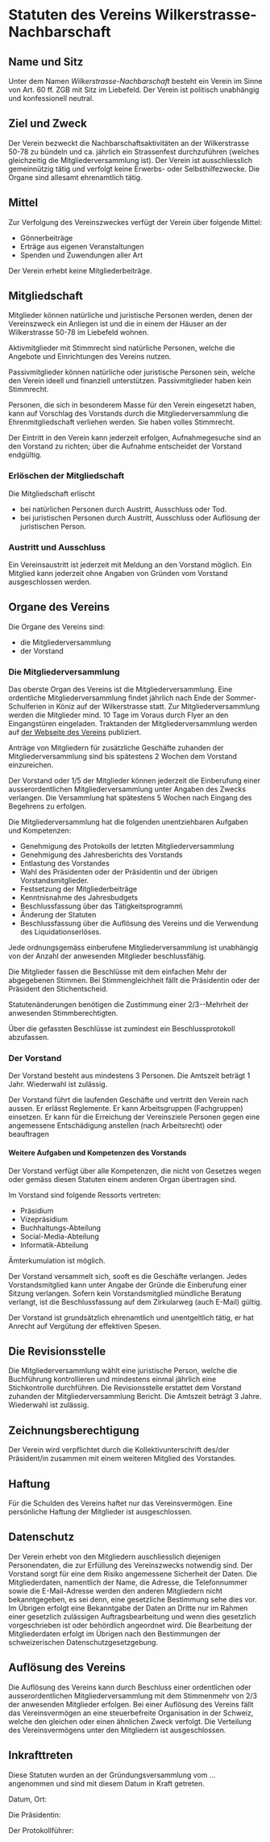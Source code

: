# Statuten des Vereins Wilkerstrasse-Nachbarschaft

## Name und Sitz

Unter dem Namen *Wilkerstrasse-Nachbarschaft* besteht ein Verein im Sinne von Art. 60 ff. ZGB mit Sitz im Liebefeld.
Der Verein ist politisch unabhängig und konfessionell neutral.

## Ziel und Zweck

Der Verein bezweckt die Nachbarschaftsaktivitäten an der Wilkerstrasse 50-78 zu bündeln und ca. jährlich ein Strassenfest durchzuführen (welches gleichzeitig die Mitgliederversammlung ist).
Der Verein ist ausschliesslich gemeinnützig tätig und verfolgt keine Erwerbs- oder Selbsthilfezwecke.
Die Organe sind allesamt ehrenamtlich tätig.

## Mittel

Zur Verfolgung des Vereinszweckes verfügt der Verein über folgende Mittel:

- Gönnerbeiträge
- Erträge aus eigenen Veranstaltungen
- Spenden und Zuwendungen aller Art

Der Verein erhebt keine Mitgliederbeiträge.

## Mitgliedschaft

Mitglieder können natürliche und juristische Personen werden, denen der Vereinszweck ein Anliegen ist und die in einem der Häuser an der Wilkerstrasse 50-78 im Liebefeld wohnen.

Aktivmitglieder mit Stimmrecht sind natürliche Personen, welche die Angebote und Einrichtungen des Vereins nutzen.

Passivmitglieder können natürliche oder juristische Personen sein, welche den Verein ideell und finanziell unterstützen.
Passivmitglieder haben kein Stimmrecht.

Personen, die sich in besonderem Masse für den Verein eingesetzt haben, kann auf Vorschlag des Vorstands durch die Mitgliederversammlung die Ehrenmitgliedschaft verliehen werden.
Sie haben volles Stimmrecht.

Der Eintritt in den Verein kann jederzeit erfolgen, Aufnahmegesuche sind an den Vorstand zu richten; über die Aufnahme entscheidet der Vorstand endgültig.

### Erlöschen der Mitgliedschaft

Die Mitgliedschaft erlischt

- bei natürlichen Personen durch Austritt, Ausschluss oder Tod.
- bei juristischen Personen durch Austritt, Ausschluss oder Auflösung der juristischen Person.

### Austritt und Ausschluss

Ein Vereinsaustritt ist jederzeit mit Meldung an den Vorstand möglich.
Ein Mitglied kann jederzeit ohne Angaben von Gründen vom Vorstand ausgeschlossen werden.

## Organe des Vereins

Die Organe des Vereins sind:

- die Mitgliederversammlung
- der Vorstand

### Die Mitgliederversammlung

Das oberste Organ des Vereins ist die Mitgliederversammlung.
Eine ordentliche Mitgliederversammlung findet jährlich nach Ende der Sommer-Schulferien in Köniz auf der Wilkerstrasse statt.
Zur Mitgliederversammlung werden die Mitglieder mind. 10 Tage im Voraus durch Flyer an den Eingangstüren eingeladen.
Traktanden der Mitgliederversammlung werden auf [der Webseite des Vereins](https://wilkerstrasse.ch/) publiziert.

Anträge von Mitgliedern für zusätzliche Geschäfte zuhanden der Mitgliederversammlung sind bis spätestens 2 Wochen dem Vorstand einzureichen.

Der Vorstand oder 1/5 der Mitglieder können jederzeit die Einberufung einer ausserordentlichen Mitgliederversammlung unter Angaben des Zwecks verlangen.
Die Versammlung hat spätestens 5 Wochen nach Eingang des Begehrens zu erfolgen.

Die Mitgliederversammlung hat die folgenden unentziehbaren Aufgaben und Kompetenzen:

- Genehmigung des Protokolls der letzten Mitgliederversammlung
- Genehmigung des Jahresberichts des Vorstands
- Entlastung des Vorstandes
- Wahl des Präsidenten oder der Präsidentin und der übrigen Vorstandsmitglieder.
- Festsetzung der Mitgliederbeiträge
- Kenntnisnahme des Jahresbudgets
- Beschlussfassung über das Tätigkeitsprogramm\
- Änderung der Statuten
- Beschlussfassung über die Auflösung des Vereins und die Verwendung des Liquidationserlöses.

Jede ordnungsgemäss einberufene Mitgliederversammlung ist unabhängig von der Anzahl der anwesenden Mitglieder beschlussfähig.

Die Mitglieder fassen die Beschlüsse mit dem einfachen Mehr der abgegebenen Stimmen.
Bei Stimmengleichheit fällt die Präsidentin oder der Präsident den Stichentscheid.

Statutenänderungen benötigen die Zustimmung einer 2/3--Mehrheit der anwesenden Stimmberechtigten.

Über die gefassten Beschlüsse ist zumindest ein Beschlussprotokoll abzufassen.

### Der Vorstand

Der Vorstand besteht aus mindestens 3 Personen.
Die Amtszeit beträgt 1 Jahr.
Wiederwahl ist zulässig.

Der Vorstand führt die laufenden Geschäfte und vertritt den Verein nach aussen.
Er erlässt Reglemente.
Er kann Arbeitsgruppen (Fachgruppen) einsetzen.
Er kann für die Erreichung der Vereinsziele Personen gegen eine angemessene Entschädigung anstellen (nach Arbeitsrecht) oder beauftragen

#### Weitere Aufgaben und Kompetenzen des Vorstands

Der Vorstand verfügt über alle Kompetenzen, die nicht von Gesetzes wegen oder gemäss diesen Statuten einem anderen Organ übertragen sind.

Im Vorstand sind folgende Ressorts vertreten:

- Präsidium
- Vizepräsidium
- Buchhaltungs-Abteilung
- Social-Media-Abteilung
- Informatik-Abteilung

Ämterkumulation ist möglich.

Der Vorstand versammelt sich, sooft es die Geschäfte verlangen.
Jedes Vorstandsmitglied kann unter Angabe der Gründe die Einberufung einer Sitzung verlangen.
Sofern kein Vorstandsmitglied mündliche Beratung verlangt, ist die Beschlussfassung auf dem Zirkularweg (auch E-Mail) gültig.

Der Vorstand ist grundsätzlich ehrenamtlich und unentgeltlich tätig, er hat Anrecht auf Vergütung der effektiven Spesen.

## Die Revisionsstelle

Die Mitgliederversammlung wählt eine juristische Person, welche die Buchführung kontrollieren und mindestens einmal jährlich eine Stichkontrolle durchführen.
Die Revisionsstelle erstattet dem Vorstand zuhanden der Mitgliederversammlung Bericht.
Die Amtszeit beträgt 3 Jahre.
Wiederwahl ist zulässig.

## Zeichnungsberechtigung

Der Verein wird verpflichtet durch die Kollektivunterschrift des/der Präsident/in zusammen mit einem weiteren Mitglied des Vorstandes.

## Haftung

Für die Schulden des Vereins haftet nur das Vereinsvermögen.
Eine persönliche Haftung der Mitglieder ist ausgeschlossen.

## Datenschutz

Der Verein erhebt von den Mitgliedern auschliesslich diejenigen Personendaten, die zur Erfüllung des Vereinszwecks notwendig sind.
Der Vorstand sorgt für eine dem Risiko angemessene Sicherheit der Daten.
Die Mitgliederdaten, namentlich der Name, die Adresse, die Telefonnummer sowie die E-Mail-Adresse werden den anderen Mitgliedern nicht bekanntgegeben, es sei denn, eine gesetzliche Bestimmung sehe dies vor.
Im Übrigen erfolgt eine Bekanntgabe der Daten an Dritte nur im Rahmen einer gesetzlich zulässigen Auftragsbearbeitung und wenn dies gesetzlich vorgeschrieben ist oder behördlich angeordnet wird.
Die Bearbeitung der Mitgliederdaten erfolgt im Übrigen nach den Bestimmungen der schweizerischen Datenschutzgesetzgebung.

## Auflösung des Vereins

Die Auflösung des Vereins kann durch Beschluss einer ordentlichen oder ausserordentlichen Mitgliederversammlung mit dem Stimmenmehr von 2/3 der anwesenden Mitglieder erfolgen.
Bei einer Auflösung des Vereins fällt das Vereinsvermögen an eine steuerbefreite Organisation in der Schweiz, welche den gleichen oder einen ähnlichen Zweck verfolgt.
Die Verteilung des Vereinsvermögens unter den Mitgliedern ist ausgeschlossen.

## Inkrafttreten

Diese Statuten wurden an der Gründungsversammlung vom ...  angenommen und sind mit diesem Datum in Kraft getreten.

Datum, Ort:

Die Präsidentin:

Der Protokollführer:
